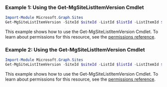 ### Example 1: Using the Get-MgSiteListItemVersion Cmdlet
```powershell
Import-Module Microsoft.Graph.Sites
Get-MgSiteListItemVersion -SiteId $siteId -ListId $listId -ListItemId $listItemId
```
This example shows how to use the Get-MgSiteListItemVersion Cmdlet.
To learn about permissions for this resource, see the [permissions reference](/graph/permissions-reference).
### Example 2: Using the Get-MgSiteListItemVersion Cmdlet
```powershell
Import-Module Microsoft.Graph.Sites
Get-MgSiteListItemVersion -SiteId $siteId -ListId $listId -ListItemId $listItemId -ListItemVersionId $listItemVersionId -ExpandProperty "fields" 
```
This example shows how to use the Get-MgSiteListItemVersion Cmdlet.
To learn about permissions for this resource, see the [permissions reference](/graph/permissions-reference).
